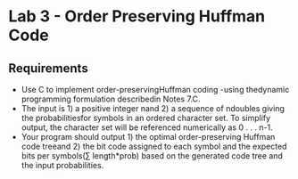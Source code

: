 # Lab 3 - Order Preserving Huffman Code

## Requirements
-   Use C to implement order-preservingHuffman coding -using thedynamic programming formulation describedin Notes  7.C.
-   The input is 1) a positive integer nand 2) a sequence of ndoubles giving the probabilitiesfor symbols in an ordered character set. To simplify output, the character set will be referenced numerically as 0 . . . n-1.
-   Your program should output 1) the optimal order-preserving Huffman code treeand 2) the bit code assigned to each symbol and the expected bits per symbols(∑ length*prob) based on the generated code tree and the input probabilities.
